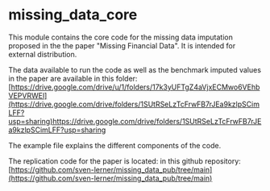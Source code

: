 # missing_data_core
This module contains the core code for the missing data imputation proposed in the the paper "Missing Financial Data". It is intended for external distribution.

The data available to run the code as well as the benchmark imputed values in the paper are available in this folder: [https://drive.google.com/drive/u/1/folders/17k3yUFTgZ4aVjxECMwo6VEhbVEPVRWEl](https://drive.google.com/drive/folders/1SUtRSeLzTcFrwFB7rJEa9kzlpSCimLFF?usp=sharing)https://drive.google.com/drive/folders/1SUtRSeLzTcFrwFB7rJEa9kzlpSCimLFF?usp=sharing

The example file explains the different components of the code.

The replication code for the paper is located: in this github repository: [https://github.com/sven-lerner/missing_data_pub/tree/main](https://github.com/sven-lerner/missing_data_pub/tree/main)
